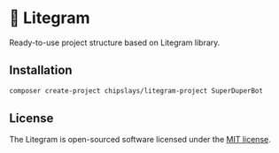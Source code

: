 # 🍃 Litegram

Ready-to-use project structure based on Litegram library.

## Installation

```bash
composer create-project chipslays/litegram-project SuperDuperBot
```

## License

The Litegram is open-sourced software licensed under the [MIT license](https://opensource.org/licenses/MIT).

